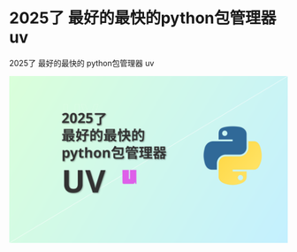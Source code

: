 # 2025了 最好的最快的python包管理器 uv

2025了
最好的最快的
python包管理器
uv

[![视频讲解](uv.svg)](https://www.youtube.com/watch?v=WGVykYBpyPc)
